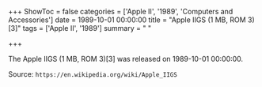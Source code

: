 +++
ShowToc = false
categories = ['Apple II', '1989', 'Computers and Accessories']
date = 1989-10-01 00:00:00
title = "Apple IIGS (1 MB, ROM 3)[3]"
tags = ['Apple II', '1989']
summary = " "

+++

The Apple IIGS (1 MB, ROM 3)[3] was released on 1989-10-01 00:00:00.

Source: `https://en.wikipedia.org/wiki/Apple_IIGS`


